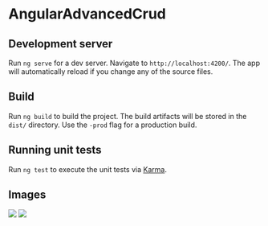 # AngularAdvancedCrud
## Development server

Run `ng serve` for a dev server. Navigate to `http://localhost:4200/`. The app will automatically reload if you change any of the source files.

## Build

Run `ng build` to build the project. The build artifacts will be stored in the `dist/` directory. Use the `-prod` flag for a production build.

## Running unit tests

Run `ng test` to execute the unit tests via [Karma](https://karma-runner.github.io).

## Images

![](http://www.giphy.com/gifs/3o7btY669yHQuInxny)
![](http://www.giphy.com/gifs/3oKIPn0ijQJKP4pAys)